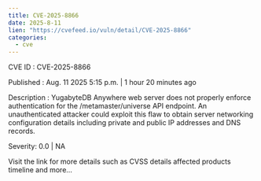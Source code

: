 ```yaml
--- 
title: CVE-2025-8866
date: 2025-8-11
lien: "https://cvefeed.io/vuln/detail/CVE-2025-8866"
categories:
  - cve
---
```


CVE ID : CVE-2025-8866

Published :  Aug. 11
2025
5:15 p.m. | 1 hour
20 minutes ago

Description : YugabyteDB Anywhere web server does not properly enforce authentication for the /metamaster/universe API endpoint. An unauthenticated attacker could exploit this flaw to obtain server networking configuration details
including private and public IP addresses and DNS records.

Severity: 0.0 | NA

Visit the link for more details
such as CVSS details
affected products
timeline
and more...
